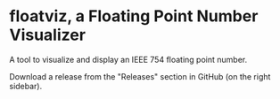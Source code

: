 # floatviz, a Floating Point Number Visualizer

A tool to visualize and display an IEEE 754 floating point number.

Download a release from the "Releases" section in GitHub (on the right sidebar).